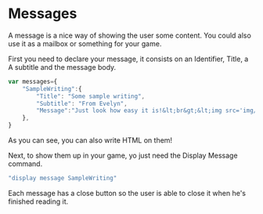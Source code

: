 # Messages

A message is a nice way of showing the user some content. You could also use it as a mailbox or something for your game.

First you need to declare your message, it consists on an Identifier, Title, a A subtitle and the message body.

```javascript
var messages={
    "SampleWriting":{
        "Title": "Some sample writing",
        "Subtitle": "From Evelyn",
        "Message":"Just look how easy it is!&lt;br&gt;&lt;img src='img/sample.png'&gt;"
    },
}
```

As you can see, you can also write HTML on them!

Next, to show them up in your game, yo just need the Display Message command.

```javascript
"display message SampleWriting"
```

Each message has a close button so the user is able to close it when he's finished reading it.

